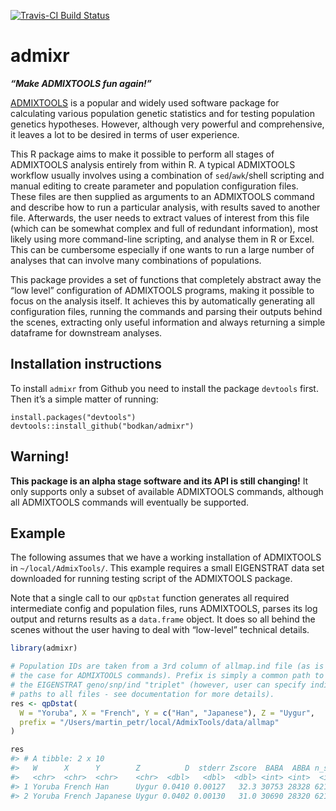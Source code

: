 
<!-- README.md is generated from README.Rmd. Please edit that file -->

[![Travis-CI Build
Status](https://travis-ci.org/bodkan/admixr.svg?branch=master)](https://travis-ci.org/bodkan/admixr)

# admixr

***“Make ADMIXTOOLS fun again\!”***

[ADMIXTOOLS](http://www.genetics.org/content/192/3/1065) is a popular
and widely used software package for calculating various population
genetic statistics and for testing population genetics hypotheses.
However, although very powerful and comprehensive, it leaves a lot to be
desired in terms of user experience.

This R package aims to make it possible to perform all stages of
ADMIXTOOLS analysis entirely from within R. A typical ADMIXTOOLS
workflow usually involves using a combination of `sed`/`awk`/shell
scripting and manual editing to create parameter and population
configuration files. These files are then supplied as arguments to an
ADMIXTOOLS command and describe how to run a particular analysis, with
results saved to another file. Afterwards, the user needs to extract
values of interest from this file (which can be somewhat complex and
full of redundant information), most likely using more command-line
scripting, and analyse them in R or Excel. This can be cumbersome
especially if one wants to run a large number of analyses that can
involve many combinations of populations.

This package provides a set of functions that completely abstract away
the “low level” configuration of ADMIXTOOLS programs, making it possible
to focus on the analysis itself. It achieves this by automatically
generating all configuration files, running the commands and parsing
their outputs behind the scenes, extracting only useful information and
always returning a simple dataframe for downstream analyses.

## Installation instructions

To install `admixr` from Github you need to install the package
`devtools` first. Then it’s a simple matter of running:

    install.packages("devtools")
    devtools::install_github("bodkan/admixr")

## Warning\!

**This package is an alpha stage software and its API is still
changing\!** It only supports only a subset of available ADMIXTOOLS
commands, although all ADMIXTOOLS commands will eventually be supported.

## Example

The following assumes that we have a working installation of ADMIXTOOLS
in `~/local/AdmixTools/`. This example requires a small EIGENSTRAT data
set downloaded for running testing script of the ADMIXTOOLS package.

Note that a single call to our `qpDstat` function generates all required
intermediate config and population files, runs ADMIXTOOLS, parses its
log output and returns results as a `data.frame` object. It does so all
behind the scenes without the user having to deal with “low-level”
technical details.

``` r
library(admixr)

# Population IDs are taken from a 3rd column of allmap.ind file (as is always
# the case for ADMIXTOOLS commands). Prefix is simply a common path to
# the EIGENSTRAT geno/snp/ind "triplet" (however, user can specify individual
# paths to all files - see documentation for more details).
res <- qpDstat(
  W = "Yoruba", X = "French", Y = c("Han", "Japanese"), Z = "Uygur",
  prefix = "/Users/martin_petr/local/AdmixTools/data/allmap"
)

res
#> # A tibble: 2 x 10
#>   W      X      Y        Z          D  stderr Zscore  BABA  ABBA n_snps
#>   <chr>  <chr>  <chr>    <chr>  <dbl>   <dbl>  <dbl> <int> <int>  <int>
#> 1 Yoruba French Han      Uygur 0.0410 0.00127   32.3 30753 28328 621026
#> 2 Yoruba French Japanese Uygur 0.0402 0.00130   31.0 30690 28320 621026
```
